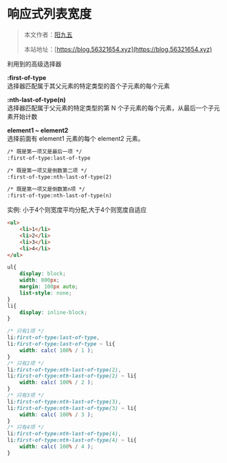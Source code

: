 # 响应式列表宽度

> 本文作者：[阳九五](https://github.com/CN-YoungYang)
>
> 本站地址：[https://blog.56321654.xyz](https://blog.56321654.xyz)

利用到的高级选择器

**:first-of-type**  
选择器匹配属于其父元素的特定类型的首个子元素的每个元素

**:nth-last-of-type(n)**  
选择器匹配属于父元素的特定类型的第 N 个子元素的每个元素，从最后一个子元素开始计数

**element1 ~ element2**  
选择前面有 element1 元素的每个 element2 元素。


```html
/* 既是第一项又是最后一项 */
:first-of-type:last-of-type
```
```html
/* 既是第一项又是倒数第二项 */
:first-of-type:nth-last-of-type(2)
```
```html
/* 既是第一项又是倒数第n项 */
:first-of-type:nth-last-of-type(n)
```

实例: 小于4个则宽度平均分配,大于4个则宽度自适应
```html
<ul>
    <li>1</li>
    <li>2</li>
    <li>3</li>
    <li>4</li>
</ul>
```
```css
ul{
    display: block;
    width: 800px;
    margin: 100px auto;
    list-style: none;
}
li{
    display: inline-block;
}

/* 只有1项 */
li:first-of-type:last-of-type,
li:first-of-type:last-of-type ~ li{
    width: calc( 100% / 1 );
}
/* 只有2项 */
li:first-of-type:nth-last-of-type(2),
li:first-of-type:nth-last-of-type(2) ~ li{
    width: calc( 100% / 2 );
}
/* 只有3项 */
li:first-of-type:nth-last-of-type(3),
li:first-of-type:nth-last-of-type(3) ~ li{
    width: calc( 100% / 3 );
}
/* 只有4项 */
li:first-of-type:nth-last-of-type(4),
li:first-of-type:nth-last-of-type(4) ~ li{
    width: calc( 100% / 4 );
}
```
